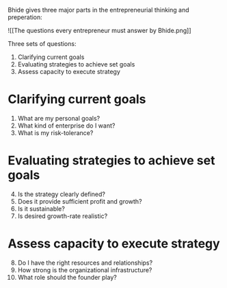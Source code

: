 Bhide gives three major parts in the entrepreneurial thinking and preperation:

![[The questions every entrepreneur must answer by Bhide.png]]

Three sets of questions:
1. Clarifying current goals
2. Evaluating strategies to achieve set goals
3. Assess capacity to execute strategy
# Clarifying current goals
1. What are my personal goals?
2. What kind of enterprise do I want?
3. What is my risk-tolerance?
# Evaluating strategies to achieve set goals
4. Is the strategy clearly defined?
5. Does it provide sufficient profit and growth?
6. Is it sustainable?
7. Is desired growth-rate realistic?
# Assess capacity to execute strategy
8. Do I have the right resources and relationships?
9. How strong is the organizational infrastructure?
10. What role should the founder play?